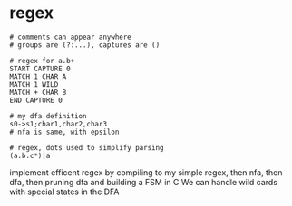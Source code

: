 # regex

```text
# comments can appear anywhere
# groups are (?:...), captures are ()

# regex for a.b+
START CAPTURE 0
MATCH 1 CHAR A
MATCH 1 WILD
MATCH + CHAR B
END CAPTURE 0
```

```text
# my dfa definition
s0->s1;char1,char2,char3
# nfa is same, with epsilon

# regex, dots used to simplify parsing
(a.b.c*)|a
```

implement efficent regex by compiling to my simple regex, then nfa, then dfa, then pruning dfa and building a FSM in C
We can handle wild cards with special states in the DFA
